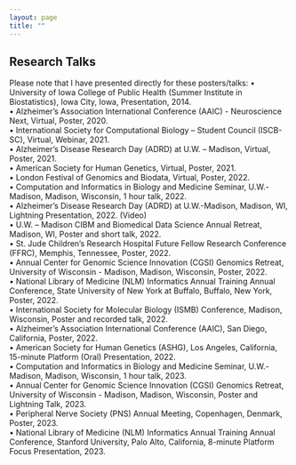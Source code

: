 ```yaml
---
layout: page
title: "" 
---
```

## Research Talks 
Please note that I have presented directly for these posters/talks:
•	University of Iowa College of Public Health (Summer Institute in Biostatistics), Iowa City, Iowa, Presentation, 2014. <br>
•	Alzheimer’s Association International Conference (AAIC) - Neuroscience Next, Virtual, Poster, 2020.<br>
•	International Society for Computational Biology – Student Council (ISCB-SC), Virtual, Webinar, 2021.<br>
•	Alzheimer’s Disease Research Day (ADRD) at U.W. – Madison, Virtual, Poster, 2021.<br>
•	American Society for Human Genetics, Virtual, Poster, 2021.<br>
•	London Festival of Genomics and Biodata, Virtual, Poster, 2022.<br>
•	Computation and Informatics in Biology and Medicine Seminar, U.W.-Madison, Madison, Wisconsin, 1 hour talk, 2022.<br>
•	Alzheimer’s Disease Research Day (ADRD) at U.W.-Madison, Madison, WI, Lightning Presentation, 2022. (Video)<br>
•	U.W. – Madison CIBM and Biomedical Data Science Annual Retreat, Madison, WI, Poster and short talk, 2022.<br>
•	St. Jude Children’s Research Hospital Future Fellow Research Conference (FFRC), Memphis, Tennessee, Poster, 2022.<br>
•	Annual Center for Genomic Science Innovation (CGSI) Genomics Retreat, University of Wisconsin - Madison, Madison, Wisconsin, Poster, 2022.<br>
•	National Library of Medicine (NLM) Informatics Annual Training Annual Conference, State University of New York at Buffalo, Buffalo, New York, Poster, 2022.<br>
•	International Society for Molecular Biology (ISMB) Conference, Madison, Wisconsin, Poster and recorded talk, 2022.<br>
•	Alzheimer’s Association International Conference (AAIC), San Diego, California, Poster, 2022.<br>
•	American Society for Human Genetics (ASHG), Los Angeles, California, 15-minute Platform (Oral) Presentation, 2022.<br>
•	Computation and Informatics in Biology and Medicine Seminar, U.W.-Madison, Madison, Wisconsin, 1 hour talk, 2023.<br>
•	Annual Center for Genomic Science Innovation (CGSI) Genomics Retreat, University of Wisconsin - Madison, Madison, Wisconsin, Poster and Lightning Talk, 2023.<br>
•	Peripheral Nerve Society (PNS) Annual Meeting, Copenhagen, Denmark, Poster, 2023.<br>
•	National Library of Medicine (NLM) Informatics Annual Training Annual Conference, Stanford University, Palo Alto, California, 8-minute Platform Focus Presentation, 2023.<br>
